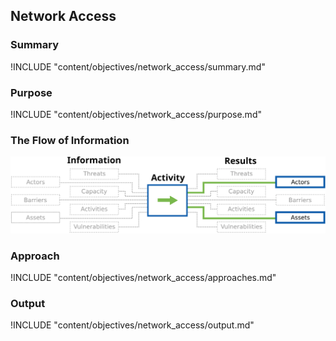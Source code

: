## Network Access

### Summary

!INCLUDE "content/objectives/network_access/summary.md"

### Purpose 

!INCLUDE "content/objectives/network_access/purpose.md"

### The Flow of Information
![ Information Flow](content/images/info_flows/network_discovery.svg)

### Approach

!INCLUDE "content/objectives/network_access/approaches.md"

### Output

!INCLUDE "content/objectives/network_access/output.md"
